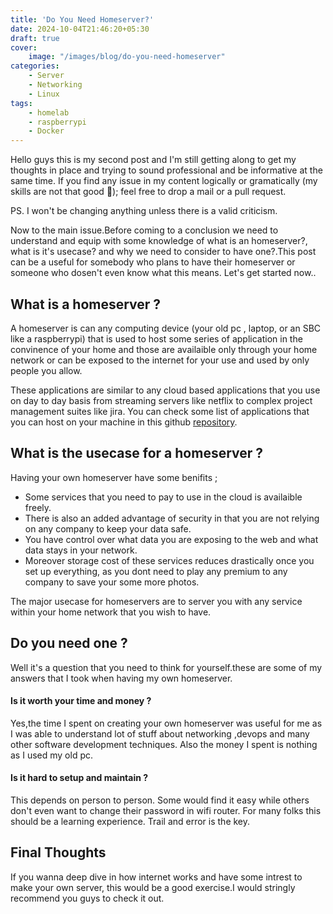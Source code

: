 ```yaml
---
title: 'Do You Need Homeserver?'
date: 2024-10-04T21:46:20+05:30
draft: true
cover:
    image: "/images/blog/do-you-need-homeserver"
categories:
    - Server
    - Networking
    - Linux
tags: 
    - homelab
    - raspberrypi
    - Docker
---
```

Hello guys this is my second post and I'm still getting along to get my thoughts in place and trying to sound professional and be informative at the same time.
If you find any issue in my content logically or gramatically (my skills are not that good 🥲); feel free to drop a mail or a pull request.

PS. I won't be changing anything unless there is a valid criticism.

Now to the main issue.Before coming to a conclusion we need to understand and equip with some knowledge of what is an homeserver?, what is it's usecase? and why we need to consider to have one?.This post can be a useful for somebody who plans to have their homeserver or someone who dosen't even know what this means. Let's get started now..

## What is a homeserver ?
A homeserver is can any computing device (your old pc , laptop, or an SBC like a raspberrypi) that is used to host some series of application in the convinence of your home and those are availaible only through your home network or can be exposed to the internet for your use and used by only people you allow. 

These applications are similar to any cloud based applications that you use on day to day basis from streaming servers like netflix to complex project management suites like jira. You can check some list of applications that you can host on your machine in this github [repository](https://github.com/awesome-selfhosted/awesome-selfhosted).

## What is the usecase for a homeserver ?

Having your own homeserver have some benifits ;
- Some services that you need to pay to use in the cloud is availaible freely.
- There is also an added advantage of security in that you are not relying on any company to keep your data safe.
- You have control over what data you are exposing to the web and what data stays in your network.
- Moreover storage cost of these services reduces drastically once you set up everything, as you dont need to play any premium to any company to save your some more photos. 

The major usecase for homeservers are to server you with any service within your home network that you wish to have.

## Do you need one ?

Well it's a question that you need to think for yourself.these are some of my answers that I took when having my own homeserver.

#### Is it worth your time and money ?

Yes,the time I spent on creating your own homeserver was useful for me as I was able to understand lot of stuff about networking ,devops and many other software development techniques. Also the money I spent is nothing as I used my old pc. 

#### Is it hard to setup and maintain ?

This depends on person to person. Some would find it easy while others don't even want to change their password in wifi router. For many folks this should be a learning experience. Trail and error is the key.

## Final Thoughts

If you wanna deep dive in how internet works and have some intrest to make your own server, this would be a good exercise.I would stringly recommend you guys to check it out.